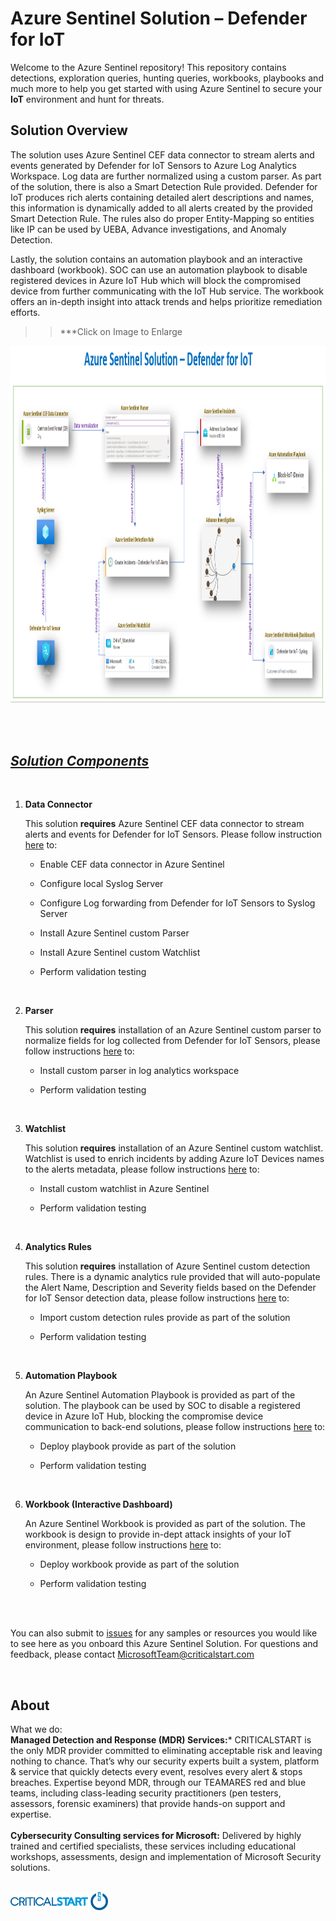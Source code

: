 # **Azure Sentinel Solution – Defender for IoT**

Welcome to the Azure Sentinel repository! This repository contains
detections, exploration queries, hunting queries, workbooks, playbooks
and much more to help you get started with using Azure Sentinel to
secure your **IoT** environment and hunt for threats.

## **Solution Overview**

The solution uses Azure Sentinel CEF data connector to stream alerts and
events generated by Defender for IoT Sensors to Azure Log Analytics
Workspace. Log data are further normalized using a custom parser. As
part of the solution, there is also a Smart Detection Rule provided.
Defender for IoT produces rich alerts containing detailed alert
descriptions and names, this information is dynamically added to all
alerts created by the provided Smart Detection Rule. The rules also do
proper Entity-Mapping so entities like IP can be used by UEBA, Advance
investigations, and Anomaly Detection.

Lastly, the solution contains an automation playbook and an interactive
dashboard (workbook). SOC can use an automation playbook to disable
registered devices in Azure IoT Hub which will block the compromised
device from further communicating with the IoT Hub service. The workbook
offers an in-depth insight into attack trends and helps prioritize
remediation efforts.

>> ***Click on Image to Enlarge
<img src="./media/image1.png" style="width:10.48958in;height:5.95444in" />

</br></br>

## ***<u>Solution Components</u>***

</br>

1.  **Data Connector**

    This solution **requires** Azure Sentinel CEF data connector to stream
    alerts and events for Defender for IoT Sensors. Please follow
    instruction
    [here](https://github.com/CriticalStart-Microsoft-Services/Azure-Sentinel-Defender-for-IoT/tree/main/Data%20Connector)
    to:

    -   Enable CEF data connector in Azure Sentinel

    -   Configure local Syslog Server

    -   Configure Log forwarding from Defender for IoT Sensors to Syslog
    Server

    -   Install Azure Sentinel custom Parser

    -   Install Azure Sentinel custom Watchlist

    -   Perform validation testing

</br>

2.  **Parser**

    This solution **requires** installation of an Azure Sentinel custom
    parser to normalize fields for log collected from Defender for IoT
    Sensors, please follow instructions
    [here](https://github.com/CriticalStart-Microsoft-Services/Azure-Sentinel-Defender-for-IoT/tree/main/Parser)
    to:

    -   Install custom parser in log analytics workspace

    -   Perform validation testing

</br>

3.  **Watchlist**

    This solution **requires** installation of an Azure Sentinel custom
    watchlist. Watchlist is used to enrich incidents by adding Azure IoT
    Devices names to the alerts metadata, please follow instructions
    [here](https://github.com/CriticalStart-Microsoft-Services/Azure-Sentinel-Defender-for-IoT/tree/main/WatchList)
    to:

    -   Install custom watchlist in Azure Sentinel

    -   Perform validation testing

</br>

4.  **Analytics Rules**

    This solution **requires** installation of Azure Sentinel custom
    detection rules. There is a dynamic analytics rule provided that will
    auto-populate the Alert Name, Description and Severity fields based on
    the Defender for IoT Sensor detection data, please follow instructions
    [here](https://github.com/CriticalStart-Microsoft-Services/Azure-Sentinel-Defender-for-IoT/tree/main/Analytics%20Rules)
    to:

    -   Import custom detection rules provide as part of the solution

    -   Perform validation testing

</br>

5.  **Automation Playbook**

    An Azure Sentinel Automation Playbook is provided as part of the
    solution. The playbook can be used by SOC to disable a registered device
    in Azure IoT Hub, blocking the compromise device communication to
    back-end solutions, please follow instructions
    [here](https://github.com/CriticalStart-Microsoft-Services/Azure-Sentinel-Defender-for-IoT/tree/main/Playbook)
    to:

    -   Deploy playbook provide as part of the solution

    -   Perform validation testing

</br>

6.  **Workbook (Interactive Dashboard)**

    An Azure Sentinel Workbook is provided as part of the solution. The
    workbook is design to provide in-dept attack insights of your IoT
    environment, please follow instructions
    [here](https://github.com/CriticalStart-Microsoft-Services/Azure-Sentinel-Defender-for-IoT/tree/main/WorkBook)
    to:

    -   Deploy workbook provide as part of the solution

    -   Perform validation testing

</br>

</br>

You can also submit
to <u>i</u>[ssues](https://github.com/CriticalStart-Microsoft-Services/Azure-Sentinel---Defender-for-IoT/issues) for
any samples or resources you would like to see here as you onboard this
Azure Sentinel Solution. For questions and feedback, please
contact <MicrosoftTeam@criticalstart.com>

</br>

## **About**

What we do:</br>
**Managed Detection and Response (MDR) Services:*** CRITICALSTART is the only MDR provider committed to eliminating acceptable risk and leaving nothing to chance. That’s why our security experts built a system, platform & service that quickly detects every event, resolves every alert & stops breaches.
Expertise beyond MDR, through our TEAMARES red and blue teams, including class-leading security practitioners (pen testers, assessors, forensic examiners) that provide hands-on support and expertise. </br></br>
**Cybersecurity Consulting services for Microsoft:** Delivered by highly trained and certified specialists, these services including educational workshops, assessments, design and implementation of Microsoft Security solutions.

</br>


<img src="./media/image2.png" style="width:1.625in;height:0.30208in" />
